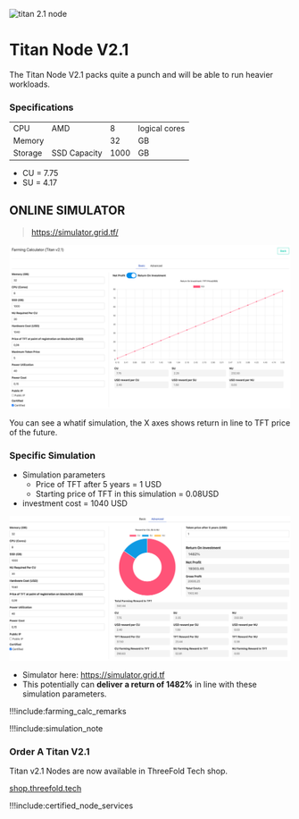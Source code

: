 ![titan 2.1 node](img/titan_side.jpg 'size=200')

# Titan Node V2.1

The Titan Node V2.1 packs quite a punch and will be able to run heavier workloads.

### Specifications

|         |              |      |               |
| ------- | ------------ | ---- | ------------- |
| CPU     | AMD          | 8    | logical cores |
| Memory  |              | 32   | GB            |
| Storage | SSD Capacity | 1000 | GB            |


- CU = 7.75
- SU = 4.17

## ONLINE SIMULATOR

> https://simulator.grid.tf/

![](img/titan21_simulator0.png)

You can see a whatif simulation, the X axes shows return in line to TFT price of the future.

### Specific Simulation

- Simulation parameters
  - Price of TFT after 5 years =  1 USD
  - Starting price of TFT in this simulation = 0.08USD
- investment cost = 1040 USD

![](img/titan21_simulation2.png)

- Simulator here: https://simulator.grid.tf
- This potentially can **deliver a return of 1482%** in line with these simulation parameters.

!!!include:farming_calc_remarks

!!!include:simulation_note

### Order A Titan V2.1

Titan v2.1 Nodes are now available in ThreeFold Tech shop.

[shop.threefold.tech](https://shop.threefold.tech)

!!!include:certified_node_services

